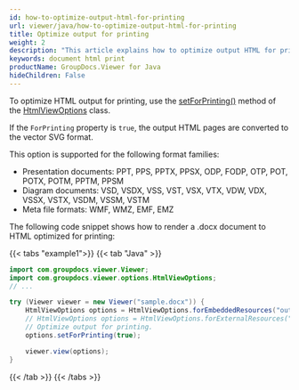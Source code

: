 ```yaml
---
id: how-to-optimize-output-html-for-printing
url: viewer/java/how-to-optimize-output-html-for-printing
title: Optimize output for printing
weight: 2
description: "This article explains how to optimize output HTML for printing."
keywords: document html print
productName: GroupDocs.Viewer for Java
hideChildren: False
---
```


To optimize HTML output for printing, use the [setForPrinting()](https://reference.groupdocs.com/viewer/java/com.groupdocs.viewer.options/htmlviewoptions/#setForPrinting-boolean-) method of the [HtmlViewOptions](https://reference.groupdocs.com/viewer/java/com.groupdocs.viewer.options/htmlviewoptions/) class.

If the `ForPrinting` property is `true`, the output HTML pages are converted to the vector SVG format.

This option is supported for the following format families:

* Presentation documents: PPT, PPS, PPTX, PPSX, ODP, FODP, OTP, POT, POTX, POTM, PPTM, PPSM
* Diagram documents: VSD, VSDX, VSS, VST, VSX, VTX, VDW, VDX, VSSX, VSTX, VSDM, VSSM, VSTM
* Meta file formats: WMF, WMZ, EMF, EMZ

The following code snippet shows how to render a .docx document to HTML optimized for printing:

{{< tabs "example1">}}
{{< tab "Java" >}}
```java
import com.groupdocs.viewer.Viewer;
import com.groupdocs.viewer.options.HtmlViewOptions;
// ...

try (Viewer viewer = new Viewer("sample.docx")) {
    HtmlViewOptions options = HtmlViewOptions.forEmbeddedResources("output.html");
    // HtmlViewOptions options = HtmlViewOptions.forExternalResources("p_{0}.html", "p_{0}_{1}", "p_{0}_{1}");
    // Optimize output for printing.
    options.setForPrinting(true);

    viewer.view(options);
}
```
{{< /tab >}}
{{< /tabs >}}
